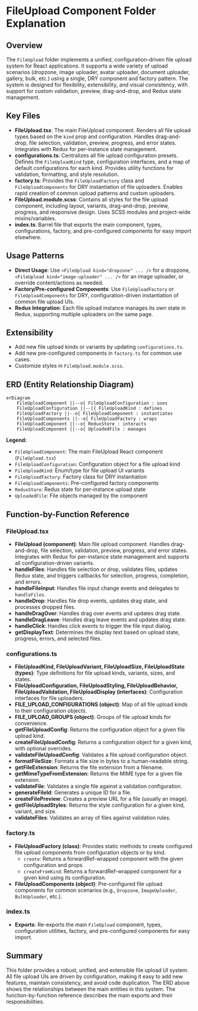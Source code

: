 # FileUpload Component Folder Explanation

## Overview

The `FileUpload` folder implements a unified, configuration-driven file upload system for React applications. It supports a wide variety of upload scenarios (dropzone, image uploader, avatar uploader, document uploader, gallery, bulk, etc.) using a single, DRY component and factory pattern. The system is designed for flexibility, extensibility, and visual consistency, with support for custom validation, preview, drag-and-drop, and Redux state management.

## Key Files

- **FileUpload.tsx**: The main FileUpload component. Renders all file upload types based on the `kind` prop and configuration. Handles drag-and-drop, file selection, validation, preview, progress, and error states. Integrates with Redux for per-instance state management.
- **configurations.ts**: Centralizes all file upload configuration presets. Defines the `FileUploadKind` type, configuration interfaces, and a map of default configurations for each kind. Provides utility functions for validation, formatting, and style resolution.
- **factory.ts**: Provides the `FileUploadFactory` class and `FileUploadComponents` for DRY instantiation of file uploaders. Enables rapid creation of common upload patterns and custom uploaders.
- **FileUpload.module.scss**: Contains all styles for the file upload component, including layout, variants, drag-and-drop, preview, progress, and responsive design. Uses SCSS modules and project-wide mixins/variables.
- **index.ts**: Barrel file that exports the main component, types, configurations, factory, and pre-configured components for easy import elsewhere.

## Usage Patterns

- **Direct Usage**: Use `<FileUpload kind="dropzone" ... />` for a dropzone, `<FileUpload kind="image-uploader" ... />` for an image uploader, or override content/actions as needed.
- **Factory/Pre-configured Components**: Use `FileUploadFactory` or `FileUploadComponents` for DRY, configuration-driven instantiation of common file upload UIs.
- **Redux Integration**: Each file upload instance manages its own state in Redux, supporting multiple uploaders on the same page.

## Extensibility

- Add new file upload kinds or variants by updating `configurations.ts`.
- Add new pre-configured components in `factory.ts` for common use cases.
- Customize styles in `FileUpload.module.scss`.

## ERD (Entity Relationship Diagram)

```mermaid
erDiagram
    FileUploadComponent ||--o{ FileUploadConfiguration : uses
    FileUploadConfiguration ||--|{ FileUploadKind : defines
    FileUploadFactory ||--o{ FileUploadComponent : instantiates
    FileUploadComponents ||--o{ FileUploadFactory : wraps
    FileUploadComponent ||--o{ ReduxStore : interacts
    FileUploadComponent ||--o{ UploadedFile : manages
```

**Legend:**

- `FileUploadComponent`: The main FileUpload React component (`FileUpload.tsx`)
- `FileUploadConfiguration`: Configuration object for a file upload kind
- `FileUploadKind`: Enum/type for file upload UI variants
- `FileUploadFactory`: Factory class for DRY instantiation
- `FileUploadComponents`: Pre-configured factory components
- `ReduxStore`: Redux state for per-instance upload state
- `UploadedFile`: File objects managed by the component

## Function-by-Function Reference

### FileUpload.tsx

- **FileUpload (component)**: Main file upload component. Handles drag-and-drop, file selection, validation, preview, progress, and error states. Integrates with Redux for per-instance state management and supports all configuration-driven variants.
- **handleFiles**: Handles file selection or drop, validates files, updates Redux state, and triggers callbacks for selection, progress, completion, and errors.
- **handleFileInput**: Handles file input change events and delegates to `handleFiles`.
- **handleDrop**: Handles file drop events, updates drag state, and processes dropped files.
- **handleDragOver**: Handles drag over events and updates drag state.
- **handleDragLeave**: Handles drag leave events and updates drag state.
- **handleClick**: Handles click events to trigger the file input dialog.
- **getDisplayText**: Determines the display text based on upload state, progress, errors, and selected files.

### configurations.ts

- **FileUploadKind, FileUploadVariant, FileUploadSize, FileUploadState (types)**: Type definitions for file upload kinds, variants, sizes, and states.
- **FileUploadConfiguration, FileUploadStyling, FileUploadBehavior, FileUploadValidation, FileUploadDisplay (interfaces)**: Configuration interfaces for file uploaders.
- **FILE_UPLOAD_CONFIGURATIONS (object)**: Map of all file upload kinds to their configuration objects.
- **FILE_UPLOAD_GROUPS (object)**: Groups of file upload kinds for convenience.
- **getFileUploadConfig**: Returns the configuration object for a given file upload kind.
- **createFileUploadConfig**: Returns a configuration object for a given kind, with optional overrides.
- **validateFileUploadConfig**: Validates a file upload configuration object.
- **formatFileSize**: Formats a file size in bytes to a human-readable string.
- **getFileExtension**: Returns the file extension from a filename.
- **getMimeTypeFromExtension**: Returns the MIME type for a given file extension.
- **validateFile**: Validates a single file against a validation configuration.
- **generateFileId**: Generates a unique ID for a file.
- **createFilePreview**: Creates a preview URL for a file (usually an image).
- **getFileUploadStyles**: Returns the style configuration for a given kind, variant, and size.
- **validateFiles**: Validates an array of files against validation rules.

### factory.ts

- **FileUploadFactory (class)**: Provides static methods to create configured file upload components from configuration objects or by kind.
  - `create`: Returns a forwardRef-wrapped component with the given configuration and props.
  - `createFromKind`: Returns a forwardRef-wrapped component for a given kind using its configuration.
- **FileUploadComponents (object)**: Pre-configured file upload components for common scenarios (e.g., `Dropzone`, `ImageUploader`, `BulkUploader`, etc.).

### index.ts

- **Exports**: Re-exports the main `FileUpload` component, types, configuration utilities, factory, and pre-configured components for easy import.

## Summary

This folder provides a robust, unified, and extensible file upload UI system. All file upload UIs are driven by configuration, making it easy to add new features, maintain consistency, and avoid code duplication. The ERD above shows the relationships between the main entities in this system. The function-by-function reference describes the main exports and their responsibilities.
